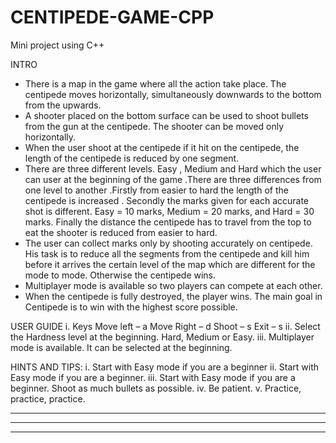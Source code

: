 # CENTIPEDE-GAME-CPP
Mini project using C++

INTRO
- There is a map in the game where all the action take place. The centipede moves horizontally, 
simultaneously downwards to the bottom from the upwards.
- A shooter placed on the bottom surface can be used to shoot bullets from the gun at the 
centipede. The shooter can be moved only horizontally. 
- When the user shoot at the centipede if it hit on the centipede, the length of the centipede is 
reduced by one segment.
- There are three different levels. Easy , Medium and Hard which the user can user at the 
beginning of the game .There are three differences from one level to another .Firstly from easier to hard 
the length of the centipede is increased . Secondly the marks given for each accurate shot is different. 
Easy = 10 marks, Medium = 20 marks, and Hard = 30 marks. Finally the distance the centipede has to 
travel from the top to eat the shooter is reduced from easier to hard.
- The user can collect marks only by shooting accurately on centipede. His task is to reduce all 
the segments from the centipede and kill him before it arrives the certain level of the map which are 
different for the mode to mode. Otherwise the centipede wins.
- Multiplayer mode is available so two players can compete at each other.
- When the centipede is fully destroyed, the player wins. The main goal in Centipede is to win 
with the highest score possible.


USER GUIDE
i. Keys 
Move left – a Move Right – d
Shoot – s Exit – s
ii. Select the Hardness level at the beginning.
Hard, Medium or Easy.
iii. Multiplayer mode is available. It can be selected at the beginning.
 
 HINTS AND TIPS:
 i. Start with Easy mode if you are a beginner
 ii. Start with Easy mode if you are a beginner.
 iii. Start with Easy mode if you are a beginner. Shoot as much bullets as possible.
 iv. Be patient.
  v. Practice, practice, practice.
*************************************************************************************
*************************************************************************************
*******************
